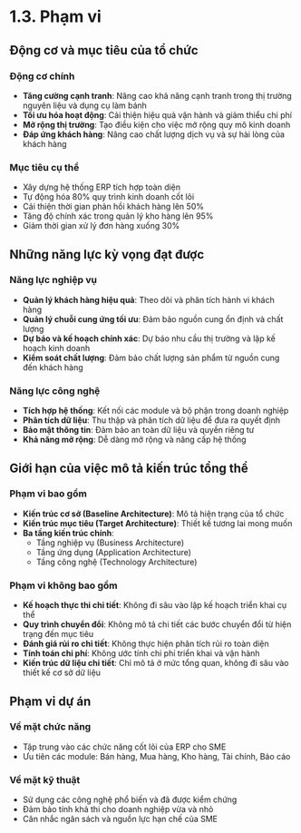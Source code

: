 # 1.3. Phạm vi

## Động cơ và mục tiêu của tổ chức

### Động cơ chính

- **Tăng cường cạnh tranh**: Nâng cao khả năng cạnh tranh trong thị trường nguyên liệu và dụng cụ làm bánh
- **Tối ưu hóa hoạt động**: Cải thiện hiệu quả vận hành và giảm thiểu chi phí
- **Mở rộng thị trường**: Tạo điều kiện cho việc mở rộng quy mô kinh doanh
- **Đáp ứng khách hàng**: Nâng cao chất lượng dịch vụ và sự hài lòng của khách hàng

### Mục tiêu cụ thể

- Xây dựng hệ thống ERP tích hợp toàn diện
- Tự động hóa 80% quy trình kinh doanh cốt lõi
- Cải thiện thời gian phản hồi khách hàng lên 50%
- Tăng độ chính xác trong quản lý kho hàng lên 95%
- Giảm thời gian xử lý đơn hàng xuống 30%

## Những năng lực kỳ vọng đạt được

### Năng lực nghiệp vụ

- **Quản lý khách hàng hiệu quả**: Theo dõi và phân tích hành vi khách hàng
- **Quản lý chuỗi cung ứng tối ưu**: Đảm bảo nguồn cung ổn định và chất lượng
- **Dự báo và kế hoạch chính xác**: Dự báo nhu cầu thị trường và lập kế hoạch kinh doanh
- **Kiểm soát chất lượng**: Đảm bảo chất lượng sản phẩm từ nguồn cung đến khách hàng

### Năng lực công nghệ

- **Tích hợp hệ thống**: Kết nối các module và bộ phận trong doanh nghiệp
- **Phân tích dữ liệu**: Thu thập và phân tích dữ liệu để đưa ra quyết định
- **Bảo mật thông tin**: Đảm bảo an toàn dữ liệu và quyền riêng tư
- **Khả năng mở rộng**: Dễ dàng mở rộng và nâng cấp hệ thống

## Giới hạn của việc mô tả kiến trúc tổng thể

### Phạm vi bao gồm

- **Kiến trúc cơ sở (Baseline Architecture)**: Mô tả hiện trạng của tổ chức
- **Kiến trúc mục tiêu (Target Architecture)**: Thiết kế tương lai mong muốn
- **Ba tầng kiến trúc chính**:
  - Tầng nghiệp vụ (Business Architecture)
  - Tầng ứng dụng (Application Architecture)
  - Tầng công nghệ (Technology Architecture)

### Phạm vi không bao gồm

- **Kế hoạch thực thi chi tiết**: Không đi sâu vào lập kế hoạch triển khai cụ thể
- **Quy trình chuyển đổi**: Không mô tả chi tiết các bước chuyển đổi từ hiện trạng đến mục tiêu
- **Đánh giá rủi ro chi tiết**: Không thực hiện phân tích rủi ro toàn diện
- **Tính toán chi phí**: Không ước tính chi phí triển khai và vận hành
- **Kiến trúc dữ liệu chi tiết**: Chỉ mô tả ở mức tổng quan, không đi sâu vào thiết kế cơ sở dữ liệu

## Phạm vi dự án

### Về mặt chức năng

- Tập trung vào các chức năng cốt lõi của ERP cho SME
- Ưu tiên các module: Bán hàng, Mua hàng, Kho hàng, Tài chính, Báo cáo

### Về mặt kỹ thuật

- Sử dụng các công nghệ phổ biến và đã được kiểm chứng
- Đảm bảo tính khả thi cho doanh nghiệp vừa và nhỏ
- Cân nhắc ngân sách và nguồn lực hạn chế của SME
